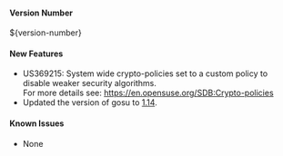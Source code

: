 #### Version Number
${version-number}

#### New Features
- US369215: System wide crypto-policies set to a custom policy to disable weaker security algorithms.  
For more details see: https://en.opensuse.org/SDB:Crypto-policies
- Updated the version of gosu to [1.14](https://github.com/tianon/gosu/releases/tag/1.14).

#### Known Issues
- None
